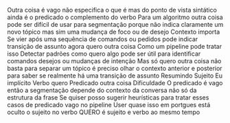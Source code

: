  Outra coisa é vago não especifica o que é  mas do ponto de vista sintático ainda é o predicado o complemento do verbo
 Para um algoritmo outra coisa pode ser difícil de usar para segmentação porque não indica claramente um novo tópico mas sim uma mudança de foco ou de desejo
 Contexto importa Se vier após uma sequência de comandos ou pedidos pode indicar transição de assunto agora quero outra coisa
 Como um pipeline pode tratar isso
 Detectar padrões como quero algo pode ser útil para identificar comandos desejos ou mudanças de intenção
 Mas só quero outra coisa não basta para separar um tópico  é preciso olhar o contexto anterior e posterior para saber se realmente há uma transição de assunto
 Resumindo
 Sujeito Eu implícito
 Verbo quero
 Predicado outra coisa
Dificuldade O predicado é vago então a segmentação depende do contexto da conversa não só da estrutura da frase
Se quiser posso sugerir heurísticas para tratar esses casos de predicado vago no pipeline
User
quase isso em portgues está oculto o sujeito no verbo
QUERO é sujeito e verbo ao mesmo tempo